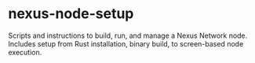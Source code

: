 # nexus-node-setup
Scripts and instructions to build, run, and manage a Nexus Network node. Includes setup from Rust installation, binary build, to screen-based node execution.
